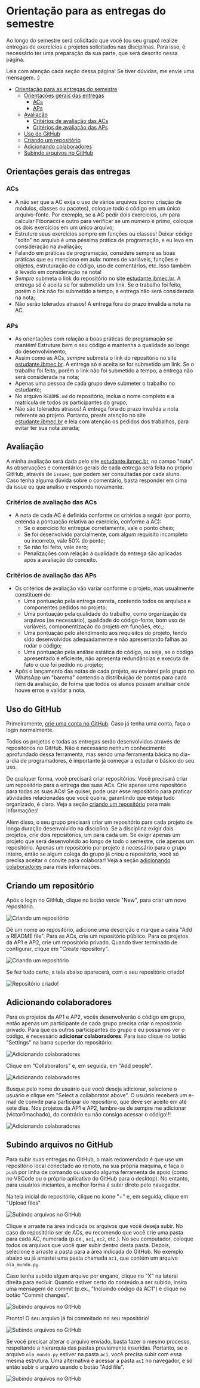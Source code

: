 # Orientação para as entregas do semestre

Ao longo do semestre será solicitado que você (ou seu grupo) realize entregas de exercícios e projetos solicitados nas disciplinas. Para isso, é necessário ter uma preparação da sua parte, que será descrito nessa página.

Leia com atenção cada seção dessa página! Se tiver dúvidas, me envie uma mensagem. :)

- [Orientação para as entregas do semestre](#orientação-para-as-entregas-do-semestre)
  - [Orientações gerais das entregas](#orientações-gerais-das-entregas)
    - [ACs](#acs)
    - [APs](#aps)
  - [Avaliação](#avaliação)
    - [Critérios de avaliação das ACs](#critérios-de-avaliação-das-acs)
    - [Critérios de avaliação das APs](#critérios-de-avaliação-das-aps)
  - [Uso do GitHub](#uso-do-github)
  - [Criando um repositório](#criando-um-repositório)
  - [Adicionando colaboradores](#adicionando-colaboradores)
  - [Subindo arquivos no GitHub](#subindo-arquivos-no-github)

## Orientações gerais das entregas

### ACs

* A não ser que a AC exija o uso de vários arquivos (como criação de módulos, classes ou pacotes), coloque todo o código em um único arquivo-fonte. Por exemplo, se a AC pedir dois exercícios, um para calcular Fibonacci e outro para verificar se um número é primo, coloque os dois exercícios em um único arquivo;
* Estruture seus exercícios sempre em funções ou classes! Deixar código "solto" no arquivo é uma péssima prática de programação, e eu levo em consideração na avaliação;
* Falando em práticas de programação, considere sempre as boas práticas que eu menciono em aula: nomes de variáveis, funções e objetos, estruturação do código, uso de comentários, etc. Isso também é levado em consideração na nota!
* *Sempre* submeta o link do repositório no site [estudante.ibmec.br](http://estudante.ibmec.br). A entrega só é aceita se for submetido um link. Se o trabalho foi feito, porém o link não foi submetido a tempo, a entrega não será considerada na nota;
* Não serão tolerados atrasos! A entrega fora do prazo invalida a nota na AC.

### APs

* As orientações com relação a boas práticas de programação se mantêm! Estruture bem o seu código e mantenha a qualidade ao longo do desenvolvimento;
* Assim como as ACs, *sempre* submeta o link do repositório no site [estudante.ibmec.br](http://estudante.ibmec.br). A entrega só é aceita se for submetido um link. Se o trabalho foi feito, porém o link não foi submetido a tempo, a entrega não será considerada na nota;
* Apenas uma pessoa de cada grupo deve submeter o trabalho no estudante;
* No arquivo `README.md` do repositório, inclua o nome completo e a matrícula de todos os participantes do grupo;
* Não são tolerados atrasos! A entrega fora do prazo invalida a nota referente ao projeto. Portanto, preste atenção no site [estudante.ibmec.br](http://estudante.ibmec.br) e leia com atenção os pedidos dos trabalhos, para evitar ter sua nota zerada;

## Avaliação

A minha avaliação será dada pelo site [estudante.ibmec.br](http://estudante.ibmec.br), no campo "nota". As observações e comentários gerais de cada entrega será feita no próprio GitHub, através de `issues`, que podem ser consultadas por cada aluno. Caso tenha alguma dúvida sobre o comentário, basta responder em cima da issue eu que analiso e respondo novamente.

### Critérios de avaliação das ACs

* A nota de cada AC é definida conforme os critérios a seguir (por ponto, entenda a pontuação relativa ao exercício, conforme a AC):
  * Se o exercício foi entregue corretamente, vale o ponto cheio;
  * Se foi desenvolvido parcialmente, com algum requisito incompleto ou incorreto, vale 50% do ponto;
  * Se não foi feito, vale zero;
  * Penalizações com relação à qualidade da entrega são aplicadas após a avaliação do conceito.

### Critérios de avaliação das APs

* Os critérios de avaliação vão variar conforme o projeto, mas usualmente constituem de:
  * Uma pontuação pela entrega correta, contendo todos os arquivos e componentes pedidos no projeto;
  * Uma pontuação pela qualidade do trabalho, como organização de arquivos (se necessário), qualidade do código-fonte, bom uso de variáveis, componentização do projeto em funções, etc.;
  * Uma pontuação pelo atendimento aos requisitos do projeto, tendo sido desenvolvidos adequadamente e não apresentando falhas ao rodar o código;
  * Uma pontuação pela análise estática do código, ou seja, se o código apresentado é eficiente, não apresenta redundâncias e executa de fato o que foi pedido no projeto;
* Após o lançamento das notas de cada projeto, eu enviarei pelo grupo no WhatsApp um "barema" contendo a distribuição de pontos para cada item da avaliação, de forma que todos os alunos possam analisar onde houve erros e validar a nota.

## Uso do GitHub

Primeiramente, [crie uma conta no GitHub](https://github.com/signup). Caso já tenha uma conta, faça o login normalmente.

Todos os projetos e todas as entregas serão desenvolvidos através de repositórios no GitHub. Não é necessário nenhum conhecimento aprofundado dessa ferramenta, mas sendo uma ferramenta básica no dia-a-dia de programadores, é importante já começar a estudar o básico do seu uso.

De qualquer forma, você precisará criar repositórios. Você precisará criar um repositório para a entrega das suas ACs. Crie apenas uma repositório para todas as suas ACs! Se quiser, pode usar esse repositório para praticar atividades relacionadas que você queira, garantindo que esteja tudo organizado, é claro. Veja a seção [criando um repositório](#criando-um-repositório) para mais informações!

Além disso, o seu grupo precisará criar um repositório para cada projeto de longa duração desenvolvido na disciplina. Se a disciplina exigir dois projetos, crie dois repositórios, um para cada um. Se exigir apenas um projeto que será desenvolvido ao longo de todo o semestre, crie apenas um repositório. Apenas um repositório por projeto é necessário para o grupo inteiro, então se algum colega do grupo já criou o repositório, você só precisa aceitar o convite para colaborar! Veja a seção [adicionando colaboradores](#adicionando-colaboradores) para mais informações.

## Criando um repositório

Após o login no GitHub, clique no botão verde "New", para criar um novo repositório.

![Criando um repositório](/assets/entregas/001.png)

Dê um nome ao repositório, adicione uma descrição e marque a caixa "Add a README file". Para as ACs, crie um repositório público. Para os projetos da AP1 e AP2, crie um repositório privado. Quando tiver terminado de configurar, clique em "Create repository".

![Criando um repositório](/assets/entregas/002.png)

Se fez tudo certo, a tela abaixo aparecerá, com o seu repositório criado!

![Repositório criado!](/assets/entregas/003.png)

## Adicionando colaboradores

Para os projetos da AP1 e AP2, vocês desenvolverão o código em grupo, então apenas um participante de cada grupo precisa criar o repositório privado. Para que os outros participantes do grupo e eu possamos ver o código, é necessário **adicionar colaboradores**. Para isso clique no botão "Settings" na barra superior do repositório:

![Adicionando colaboradores](/assets/entregas/004.png)

Clique em "Collaborators" e, em seguida, em "Add people".

![Adicionando colaboradores](/assets/entregas/005.png)

Busque pelo nome do usuário que você deseja adicionar, selecione o usuário e clique em "Select a collaborator above". O usuário receberá um e-mail de convite para participar do repositório, que deve ser aceito em até sete dias. Nos projetos da AP1 e AP2, lembre-se de sempre me adicionar (victor0machado), do contrário eu não consigo acessar o código!!!

![Adicionando colaboradores](/assets/entregas/006.png)

## Subindo arquivos no GitHub

Para subir suas entregas no GitHub, o mais recomendado é que use um repositório local conectado ao remoto, na sua própria máquina, e faça o `push` por linha de comando ou usando alguma ferramenta de apoio (como no VSCode ou o próprio aplicativo do GitHub para o desktop). No entanto, para usuários iniciantes, a melhor forma é subir direto pelo navegador.

Na tela inicial do repositório, clique no ícone "+" e, em seguida, clique em "Upload files".

![Subindo arquivos no GitHub](/assets/entregas/007.png)

Clique e arraste na área indicada os arquivos que você deseja subir. No caso do repositório ser de ACs, eu recomendo que você crie uma pasta para cada AC, numerada (p.ex., `ac1`, `ac2`, etc.). No seu computador, coloque todos os arquivos que você quer subir dentro desta pasta. Depois, selecione e arraste a pasta para a área indicada do GitHub. No exemplo abaixo eu já arrastei uma pasta chamada `ac1`, que contém um arquivo `ola_mundo.py`.

Caso tenha subido algum arquivo por engano, clique no "X" na lateral direita para excluir. Quando estiver certo do conteúdo a ser subido, insira uma mensagem de commit (p.ex., "Incluindo código da AC1") e clique no botão "Commit changes".

![Subindo arquivos no GitHub](/assets/entregas/008.png)

Pronto! O seu arquivo já foi commitado no seu repositório!

![Subindo arquivos no GitHub](/assets/entregas/009.png)

Se você precisar alterar o arquivo enviado, basta fazer o mesmo processo, respeitando a hierarquia das pastas previamente inseridas. Portanto, se o arquivo `ola_mundo.py` estiver na pasta `ac1`, você precisa subir com essa mesma estrutura. Uma alternativa é acessar a pasta `ac1` no navegador, e só então subir o arquivo usando o botão "Add file".

![Subindo arquivos no GitHub](/assets/entregas/010.png)
